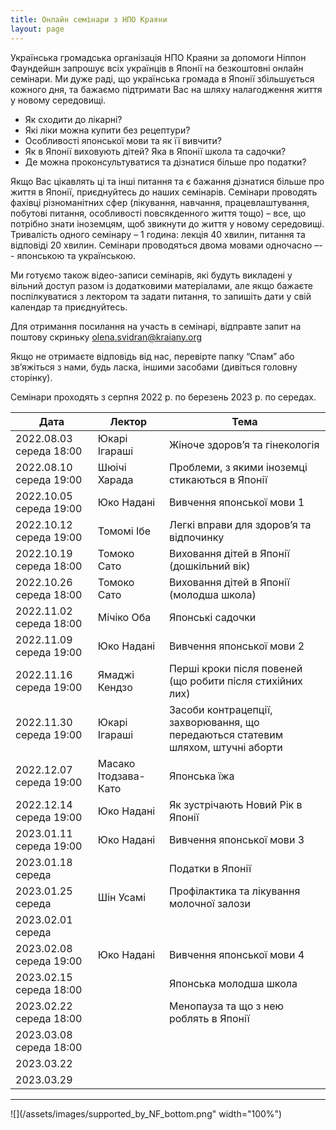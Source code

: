 ```yaml
---
title: Онлайн семінари з НПО Краяни
layout: page
---
```


Українська громадська організація НПО Краяни за допомоги Ніппон Фаундейшн запрошує всіх українців в Японії на безкоштовні онлайн семінари. Ми дуже раді, що українська громада в Японії збільшується кожного дня, та бажаємо підтримати Вас на шляху налагодження життя у новому середовищі.

- Як сходити до лікарні?
- Які ліки можна купити без рецептури?
- Особливості японської мови та як її вивчити?
- Як в Японії виховують дітей? Яка в Японії школа та садочки?
- Де можна проконсультуватися та дізнатися більше про податки?

Якщо Вас цікавлять ці та інші питання та є бажання дізнатися більше про життя в Японії, приєднуйтесь до наших семінарів.  Семінари проводять фахівці різноманітних сфер (лікування, навчання, працевлаштування, побутові питання, особливості повсякденного життя тощо) – все, що потрібно знати іноземцям, щоб звикнути до життя у новому середовищі. Тривалість одного семінару – 1 година: лекція 40 хвилин, питання та відповіді 20 хвилин. Семінари проводяться двома мовами одночасно –-- японською та українською.

Ми готуємо також відео-записи семінарів, які будуть викладені у вільний доступ разом із додатковими матеріалами, але якщо бажаєте поспілкуватися з лектором та задати питання, то запишіть дати у свій календар та приєднуйтесь.

Для отримання посилання на участь в семінарі, відправте запит на поштову скриньку [olena.svidran@kraiany.org]( mailto:olena.svidran@kraiany.org)

Якщо не отримаєте відповідь від нас, перевірте папку “Спам” або зв’яжіться з нами, будь ласка, іншими засобами (дивіться головну сторінку).

Семінари проходять з серпня 2022 р. по березень 2023 р. по середах.

| Дата | Лектор | Тема|
|------|--------|-----|
| 2022.08.03 середа 18:00 | Юкарі Ігараші | Жіноче здоров’я та гінекологія |
| 2022.08.10 середа 19:00 |   Шюічі Харада |  Проблеми, з якими іноземці стикаються в Японії |
| 2022.10.05 середа 19:00 |  Юко Надані |  Вивчення японської мови 1 |
| 2022.10.12 середа 19:00 | Томомі Ібе | Легкі вправи для здоров’я та відпочинку |
| 2022.10.19 середа 18:00 | Томоко Сато | Виховання дітей в Японії (дошкільний вік) |
| 2022.10.26 середа 18:00 | Томоко Сато | Виховання дітей в Японії (молодша школа) |
| 2022.11.02 середа 18:00 | Мічіко Оба |  Японські садочки |
| 2022.11.09 середа 19:00 | Юко Надані | Вивчення японської мови 2 |
| 2022.11.16 середа 19:00 | Ямаджі Кендзо | Перші кроки після повеней (що робити після стихійних лих) |
| 2022.11.30 середа 19:00 | Юкарі Ігараші | Засоби контрацепції, захворювання, що передаються статевим шляхом, штучні аборти |
| 2022.12.07 середа 19:00 | Масако Ітодзава-Като | Японська їжа |
| 2022.12.14 середа 19:00 | Юко Надані | Як зустрічають Новий Рік в Японії |
| 2023.01.11 середа 19:00 | Юко Надані | Вивчення японської мови 3 |
| 2023.01.18 середа | | Податки в Японії |
| 2023.01.25 середа | Шін Усамі | Профілактика та лікування молочної залози |
| 2023.02.01 середа | | |
| 2023.02.08 середа 19:00 | Юко Надані | Вивчення японської мови 4 |
| 2023.02.15 середа 18:00 | | Японська молодша школа
| 2023.02.22 середа 18:00 | | Менопауза та що з нею роблять в Японії |
| 2023.03.08 середа 18:00 | | |
| 2023.03.22 | | |
| 2023.03.29 | | |

---

![](/assets/images/supported_by_NF_bottom.png" width="100%")
